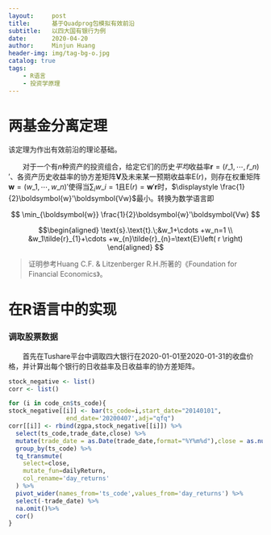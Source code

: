 ```yaml
---
layout:     post
title:      基于Quadprog包模拟有效前沿
subtitle:   以四大国有银行为例
date:       2020-04-20
author:     Minjun Huang
header-img: img/tag-bg-o.jpg
catalog: true
tags:
    - R语言
    - 投资学原理
---
```


<head>
    <script src="https://cdn.mathjax.org/mathjax/latest/MathJax.js?config=TeX-AMS-MML_HTMLorMML" type="text/javascript"></script>
    <script type="text/x-mathjax-config">
        MathJax.Hub.Config({
            tex2jax: {
            skipTags: ['script', 'noscript', 'style', 'textarea', 'pre'],
            inlineMath: [['$','$']]
            }
        });
    </script>
</head>

# 两基金分离定理

该定理为作出有效前沿的理论基础。

&emsp;&emsp;对于一个有$n$种资产的投资组合，给定它们的历史*平均*收益率$\boldsymbol{r}=(\tilde{r}\_1,\cdots,\tilde{r}\_n)'$、各资产历史收益率的协方差矩阵$\boldsymbol{V}$及未来某一预期收益率$\text{E}(r)$，则存在权重矩阵$\boldsymbol{w}=(w\_1,\cdots,w\_n)'$使得当$\sum_{i}w\_{i}=1$且$\text{E}(r)=\boldsymbol{w}'\boldsymbol{r}$时，$\displaystyle \frac{1}{2}\boldsymbol{w}'\boldsymbol{Vw}$最小。转换为数学语言即

$$
\min_{\boldsymbol{w}} \frac{1}{2}\boldsymbol{w}'\boldsymbol{Vw}
$$

$$\begin{aligned}
\text{s}.\text{t}.\;&w_1+\cdots +w_n=1
\\
&w_1\tilde{r}_{1}+\cdots +w_{n}\tilde{r}_{n}=\text{E}\left( r \right) 
\end{aligned}
$$

> 证明参考Huang C.F. & Litzenberger R.H.所著的《Foundation for Financial Economics》。

# 在R语言中的实现

### 调取股票数据 

&emsp;&emsp;首先在Tushare平台中调取四大银行在2020-01-01至2020-01-31的收盘价格，并计算出每个银行的日收益率及日收益率的协方差矩阵。

```r
stock_negative <- list()     
corr <- list()                  

for (i in code_cn$ts_code){
stock_negative[[i]] <- bar(ts_code=i,start_date="20140101",
                end_date='20200407',adj="qfq")
corr[[i]] <- rbind(zgpa,stock_negative[[i]]) %>%
  select(ts_code,trade_date,close) %>% 
  mutate(trade_date = as.Date(trade_date,format="%Y%m%d"),close = as.numeric(close)) %>% 
  group_by(ts_code) %>%
  tq_transmute(
    select=close,
    mutate_fun=dailyReturn,
    col_rename='day_returns'
  ) %>% 
  pivot_wider(names_from='ts_code',values_from='day_returns') %>%
  select(-trade_date) %>%
  na.omit()%>%
  cor()
}
```
